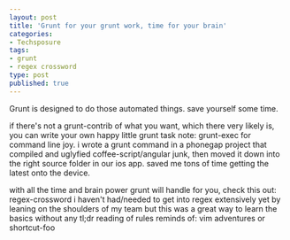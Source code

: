 ```yaml
---
layout: post
title: 'Grunt for your grunt work, time for your brain'
categories:
- Techsposure
tags:
- grunt
- regex crossword
type: post
published: true
---
```


Grunt is designed to do those automated things. 
save yourself some time.

if there's not a grunt-contrib of what you want,
which there very likely is,
you can write your own happy little grunt task
note: grunt-exec for command line joy.
i wrote a grunt command in a phonegap project that compiled and uglyfied coffee-script/angular junk, then moved it down into the right source folder in our ios app. saved me tons of time getting the latest onto the device.

with all the time and brain power grunt will handle for you,
check this out: regex-crossword
i haven't had/needed to get into regex extensively yet
by leaning on the shoulders of my team
but this was a great way to learn the basics without any tl;dr reading of rules
reminds of: vim adventures or shortcut-foo